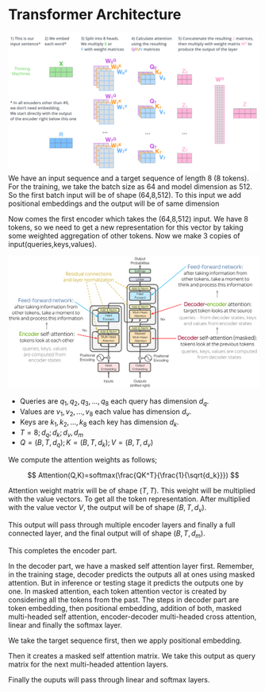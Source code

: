 # Transformer Architecture 
![image](../images/self_attention.png) 
We have an input sequence and a target sequence of length 8 (8 tokens). For the training, we take the batch size as 64 and model dimension as 512. So the first batch input will be of shape (64,8,512). To this input we add positional embeddings and the output will be of same dimension

Now comes the first encoder which takes the (64,8,512) input. We have 8 tokens, so we need to get a new representation for this vector by taking some weighted aggregation of other tokens. Now we make 3 copies of input(queries,keys,values).

![image](../images/transformer_architecuture.png) 
- Queries are $q_1,q_2,q_3,...,q_8$ each query has  dimension $d_q$.
- Values  are $v_1,v_2,...,v_8$ each value has dimension $d_v$.
- Keys are $k_1,k_2,... ,k_8$ each key has dimension $d_k$.
- $T = 8; d_q;d_k;d_v,d_m$
- $Q=(B,T,d_q) ; K=(B,T,d_k); V = (B,T,d_v)$

We compute the attention weights as follows; 

$$
Attention(Q,K)=softmax(\frac{QK^T}{\frac{1}{\sqrt{d_k}}})
$$

Attention weight matrix will be of shape $(T,T)$. This weight will be multiplied with the value vectors. To get all the token representation. After multiplied with the value vector $V$, the output will be of shape $(B,T,d_v)$. 

This output will pass through multiple encoder layers and finally a full connected layer, and the final output will of shape $(B,T,d_m)$. 

This completes the encoder part. 

In the decoder part, we have a masked self attention layer first. Remember, in the training stage, decoder predicts the outputs all at ones using masked attention. But in inference or testing stage it predicts the outputs one by one. In masked attention, each token attention vector is created by considering all the tokens from the past. The steps in decoder part are token embedding, then positional embedding, addition of both, masked multi-headed self attention, encoder-decoder multi-headed cross attention, linear and finally the softmax layer. 

We take the target sequence first, then we apply positional embedding. 

Then it creates a masked self attention matrix. We take this output as query matrix for the next multi-headed attention layers.

Finally the ouputs will pass through linear and softmax layers.